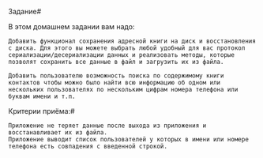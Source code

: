 Задание#

В этом домашнем задании вам надо:

    Добавить функционал сохранения адресной книги на диск и восстановления с диска. Для этого вы можете выбрать любой удобный для вас протокол сериализации/десериализации данных и реализовать методы, которые позволят сохранить все данные в файл и загрузить их из файла.

    Добавить пользователю возможность поиска по содержимому книги контактов чтобы можно было найти всю информацию об одном или нескольких пользователях по нескольким цифрам номера телефона или буквам имени и т.п.

Критерии приёма:#

    Приложение не теряет данные после выхода из приложения и восстанавливает их из файла.
    Приложение выводит список пользователей у которых в имени или номере телефона есть совпадения с введенной строкой.
